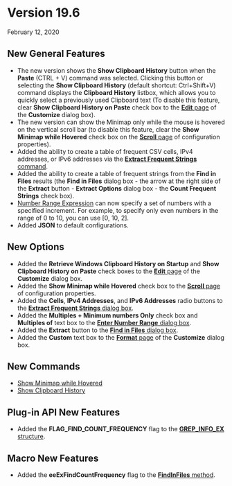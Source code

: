 # Version 19.6

February 12, 2020

## New General Features

- The new version shows the **Show Clipboard History** button when the **Paste** (CTRL + V) command was selected. Clicking this button or selecting the **Show Clipboard History** (default shortcut: Ctrl+Shift+V) command displays the **Clipboard History** listbox, which allows you to quickly select a previously used Clipboard text (To disable this feature, clear **Show Clipboard History on Paste** check box to the [**Edit** page](../dlg/customize/edit/index) of the **Customize** dialog box).
- The new version can show the Minimap only while the mouse is hovered on the vertical scroll bar (to disable this feature, clear the **Show Minimap while Hovered** check box on the [**Scroll** page](../dlg/properties/scroll/index) of configuration properties).
- Added the ability to create a table of frequent CSV cells, IPv4 addresses, or IPv6 addresses via the
[**Extract Frequent Strings** command](../cmd/search/extract_frequent).
- Added the ability to create a table of frequent strings from the **Find in Files** results (the **Find in Files** dialog box - the arrow at the right side of the **Extract** button - **Extract Options** dialog box - the **Count Frequent Strings** check box).
- [Number Range Expression](../howto/search/number_range_syntax) can now specify a set of numbers with a specified increment. For example, to specify only even numbers in the range of 0 to 10, you can use \[0, 10, 2\].
- Added **JSON** to default configurations.

## New Options

- Added the **Retrieve Windows Clipboard History on Startup** and **Show Clipboard History on Paste** check boxes to the [**Edit** page](../dlg/customize/edit/index) of the **Customize** dialog box.
- Added the **Show Minimap while Hovered** check box to the [**Scroll** page](../dlg/properties/scroll/index) of configuration properties.
- Added the **Cells**, **IPv4 Addresses**, and **IPv6 Addresses** radio buttons to the [**Extract Frequent Strings** dialog box](../dlg/extract_frequent/index).
- Added the **Multiples + Minimum numbers Only** check box and **Multiples of** text box to the [**Enter Number Range** dialog box](../dlg/number_range/index).
- Added the **Extract** button to the [**Find in Files** dialog box](../dlg/find_in_files/index).
- Added the **Custom** text box to the [**Format** page](../dlg/customize/format/index) of the **Customize** dialog box.

## New Commands

- [Show Minimap while Hovered](../cmd/window/minimap_hover)
- [Show Clipboard History](../cmd/edit/clipboard_history)

## Plug-in API New Features

- Added the **FLAG\_FIND\_COUNT\_FREQUENCY** flag to the [**GREP\_INFO\_EX** structure](../plugin/structure/grep_info_ex).

## Macro New Features

- Added the **eeExFindCountFrequency** flag to the [**FindInFiles** method](../macro/editor/editor_findinfiles).